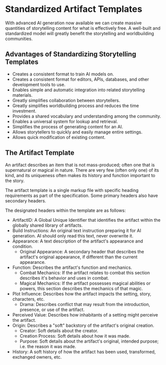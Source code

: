 
# Standardized Artifact Templates
With advanced AI generation now available we can create massive quantities of storytelling content for what is effectively free. A well-built and standardized model will greatly benefit the storytelling and worldbuilding communities.

## Advantages of Standardizing Storytelling Templates
* Creates a consistent format to train AI models on.
* Creates a consistent format for editors, APIs, databases, and other development tools to use.
* Enables simple and automatic integration into related storytelling materials.
* Greatly simplifies collaboration between storytellers.
* Greatly simplifies worldbuilding process and reduces the time investment.
* Provides a shared vocabulary and understanding among the community.
* Enables a universal system for lookup and retrieval.
* Simplifies the process of generating content for an AI.
* Allows storytellers to quickly and easily manage entire settings.
* Allows quick modification of existing content.

## The Artifact Template
An artifact describes an item that is not mass-produced; often one that is supernatural or magical in nature. There are very few (often only one) of its kind, and its uniqueness often makes its history and function important to the story.

The artifact template is a single markup file with specific heading requirements as part of the specification. Some primary headers also have secondary headers.

The designated headers within the template are as follows:
* ArtifactID: A Global Unique Identifier that identifies the artifact within the globally shared library of artifacts.
* Build Instructions: An original text instruction preparing it for AI generation. AI should only read this text, never overwrite it.
* Appearance: A text description of the artifact's appearance and condition.
	* Original Appearance: A secondary header that describes the artifact's original appearance, if different than the current appearance.
* Function: Describes the artifact's function and mechanics.
	* Combat Mechanics: If the artifact relates to combat this section describes it's behavior and uses in combat.
	* Magical Mechanics: If the artifact possesses magical abilities or powers, this section describes the mechanics of that magic.
* Plot Influence: Describes how the artifact impacts the setting, story, characters, etc.
	* Drama: Describes conflict that may result from the introduction, presence, or use of the artifact.
* Perceived Value: Describes how inhabitants of a setting might perceive the artifact.
* Origin: Describes a "soft" backstory of the artifact's original creation.
	* Creator: Soft details about the creator.
	* Creation Process: Soft details about how it was made.
	* Purpose: Soft details about the artifact's original, intended purpose; i.e. the reason it was made.
* History: A soft history of how the artifact has been used, transformed, exchanged owners, etc.
